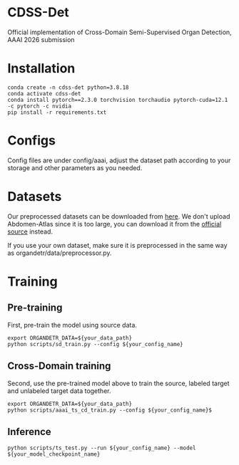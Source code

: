 # CDSS-Det
Official implementation of Cross-Domain Semi-Supervised Organ Detection, AAAI 2026 submission


# Installation
```
conda create -n cdss-det python=3.8.18
conda activate cdss-det
conda install pytorch==2.3.0 torchvision torchaudio pytorch-cuda=12.1 -c pytorch -c nvidia
pip install -r requirements.txt
```


# Configs
Config files are under config/aaai, adjust the dataset path according to your storage and other parameters as you needed.

# Datasets
Our preprocessed datasets can be downloaded from [here](https://pan.baidu.com/s/1OlRY_z7R4z2MbcMadYiEXQ).
We don't upload Abdomen-Atlas since it is too large, you can download it from the [official source](https://github.com/MrGiovanni/AbdomenAtlas) instead.

If you use your own dataset, make sure it is preprocessed in the same way as organdetr/data/preprocessor.py.


# Training

## Pre-training
First, pre-train the model using source data.
```
export ORGANDETR_DATA=${your_data_path}
python scripts/sd_train.py --config ${your_config_name}
```

## Cross-Domain training
Second, use the pre-trained model above to train the source, labeled target and unlabeled target data together.
```
export ORGANDETR_DATA=${your_data_path}
python scripts/aaai_ts_cd_train.py --config ${your_config_name}$
``` 

## Inference
```
python scripts/ts_test.py --run ${your_config_name} --model ${your_model_checkpoint_name}
```